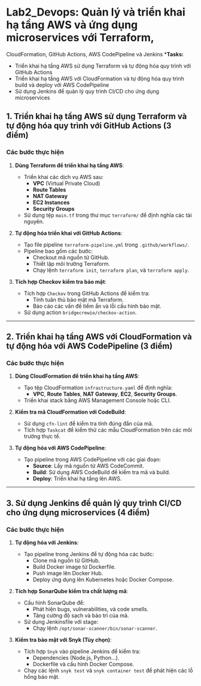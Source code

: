 # Lab2_Devops: Quản lý và triển khai hạ tầng AWS và ứng dụng microservices với Terraform, 
CloudFormation, GitHub Actions, AWS CodePipeline và Jenkins
***Tasks:** 
- Triển khai hạ tầng AWS sử dụng Terraform và tự động hóa quy trình với GitHub Actions 
- Triển khai hạ tầng AWS với CloudFormation và tự động hóa quy trình build và deploy 
với AWS CodePipeline
- Sử dụng Jenkins để quản lý quy trình CI/CD cho ứng dụng microservices 

## **1. Triển khai hạ tầng AWS sử dụng Terraform và tự động hóa quy trình với GitHub Actions (3 điểm)**

### **Các bước thực hiện**
1. **Dùng Terraform để triển khai hạ tầng AWS**:
   - Triển khai các dịch vụ AWS sau:
     - **VPC** (Virtual Private Cloud)
     - **Route Tables**
     - **NAT Gateway**
     - **EC2 Instances**
     - **Security Groups**
   - Sử dụng tệp `main.tf` trong thư mục `terraform/` để định nghĩa các tài nguyên.

2. **Tự động hóa triển khai với GitHub Actions**:
   - Tạo file pipeline `terraform-pipeline.yml` trong `.github/workflows/`.
   - Pipeline bao gồm các bước:
     - Checkout mã nguồn từ GitHub.
     - Thiết lập môi trường Terraform.
     - Chạy lệnh `terraform init`, `terraform plan`, và `terraform apply`.

3. **Tích hợp Checkov kiểm tra bảo mật**:
   - Tích hợp `Checkov` trong GitHub Actions để kiểm tra:
     - Tính tuân thủ bảo mật mã Terraform.
     - Báo cáo các vấn đề tiềm ẩn và lỗi cấu hình bảo mật.
   - Sử dụng action `bridgecrewio/checkov-action`.

---

## **2. Triển khai hạ tầng AWS với CloudFormation và tự động hóa với AWS CodePipeline (3 điểm)**

### **Các bước thực hiện**
1. **Dùng CloudFormation để triển khai hạ tầng AWS**:
   - Tạo tệp CloudFormation `infrastructure.yaml` để định nghĩa:
     - **VPC**, **Route Tables**, **NAT Gateway**, **EC2**, **Security Groups**.
   - Triển khai stack bằng AWS Management Console hoặc CLI.

2. **Kiểm tra mã CloudFormation với CodeBuild**:
   - Sử dụng `cfn-lint` để kiểm tra tính đúng đắn của mã.
   - Tích hợp `Taskcat` để kiểm thử các mẫu CloudFormation trên các môi trường thực tế.

3. **Tự động hóa với AWS CodePipeline**:
   - Tạo pipeline trong AWS CodePipeline với các giai đoạn:
     - **Source**: Lấy mã nguồn từ AWS CodeCommit.
     - **Build**: Sử dụng AWS CodeBuild để kiểm tra mã và build.
     - **Deploy**: Triển khai hạ tầng lên AWS.

---

## **3. Sử dụng Jenkins để quản lý quy trình CI/CD cho ứng dụng microservices (4 điểm)**

### **Các bước thực hiện**
1. **Tự động hóa với Jenkins**:
   - Tạo pipeline trong Jenkins để tự động hóa các bước:
     - Clone mã nguồn từ GitHub.
     - Build Docker image từ Dockerfile.
     - Push image lên Docker Hub.
     - Deploy ứng dụng lên Kubernetes hoặc Docker Compose.

2. **Tích hợp SonarQube kiểm tra chất lượng mã**:
   - Cấu hình SonarQube để:
     - Phát hiện bugs, vulnerabilities, và code smells.
     - Tăng cường độ sạch và bảo trì của mã.
   - Sử dụng Jenkinsfile với stage:
     - Chạy lệnh `/opt/sonar-scanner/bin/sonar-scanner`.

3. **Kiểm tra bảo mật với Snyk (Tùy chọn)**:
   - Tích hợp `Snyk` vào pipeline Jenkins để kiểm tra:
     - Dependencies (Node.js, Python...).
     - Dockerfile và cấu hình Docker Compose.
   - Chạy các lệnh `snyk test` và `snyk container test` để phát hiện các lỗ hổng bảo mật.
